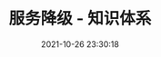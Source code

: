 ---
pageComponent: 
  name: Catalogue
  data: 
    path: 08.微服务/03.服务降级
    imgUrl: /img/catalogue/default.png
    description: 服务降级 - 目录页
title: 服务降级 - 知识体系
date: 2021-10-26 23:30:18
permalink: /service-degradation
sidebar: false
article: false
comment: false
editLink: false
---